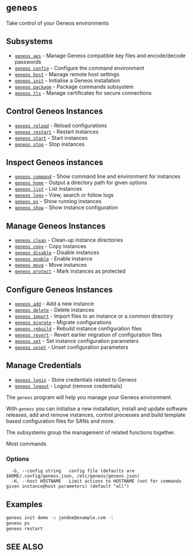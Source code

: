 # `geneos`

Take control of your Geneos environments

## Subsystems

* [`geneos aes`](geneos_aes.md)	 - Manage Geneos compatible key files and encode/decode passwords
* [`geneos config`](geneos_config.md)	 - Configure the command environment
* [`geneos host`](geneos_host.md)	 - Manage remote host settings
* [`geneos init`](geneos_init.md)	 - Initialise a Geneos installation
* [`geneos package`](geneos_package.md)	 - Package commands subsystem
* [`geneos tls`](geneos_tls.md)	 - Manage certificates for secure connections

## Control Geneos Instances

* [`geneos reload`](geneos_reload.md)	 - Reload configurations
* [`geneos restart`](geneos_restart.md)	 - Restart instances
* [`geneos start`](geneos_start.md)	 - Start instances
* [`geneos stop`](geneos_stop.md)	 - Stop instances

## Inspect Geneos instances

* [`geneos command`](geneos_command.md)	 - Show command line and environment for instances
* [`geneos home`](geneos_home.md)	 - Output a directory path for given options
* [`geneos list`](geneos_list.md)	 - List instances
* [`geneos logs`](geneos_logs.md)	 - View, search or follow logs
* [`geneos ps`](geneos_ps.md)	 - Show running instances
* [`geneos show`](geneos_show.md)	 - Show instance configuration

## Manage Geneos Instances

* [`geneos clean`](geneos_clean.md)	 - Clean-up instance directories
* [`geneos copy`](geneos_copy.md)	 - Copy instances
* [`geneos disable`](geneos_disable.md)	 - Disable instances
* [`geneos enable`](geneos_enable.md)	 - Enable instance
* [`geneos move`](geneos_move.md)	 - Move instances
* [`geneos protect`](geneos_protect.md)	 - Mark instances as protected

## Configure Geneos Instances

* [`geneos add`](geneos_add.md)	 - Add a new instance
* [`geneos delete`](geneos_delete.md)	 - Delete instances
* [`geneos import`](geneos_import.md)	 - Import files to an instance or a common directory
* [`geneos migrate`](geneos_migrate.md)	 - Migrate configurations
* [`geneos rebuild`](geneos_rebuild.md)	 - Rebuild instance configuration files
* [`geneos revert`](geneos_revert.md)	 - Revert earlier migration of configuration files
* [`geneos set`](geneos_set.md)	 - Set instance configuration parameters
* [`geneos unset`](geneos_unset.md)	 - Unset configuration parameters

## Manage Credentials

* [`geneos login`](geneos_login.md)	 - Store credentials related to Geneos
* [`geneos logout`](geneos_logout.md)	 - Logout (remove credentials)

The `geneos` program will help you manage your Geneos environment.


With `geneos` you can initialise a new installation, install and
update software releases, add and remove instances, control processes
and build template based configuration files for SANs and more.


The subsystems group the management of related functions together.

Most commands 

### Options

```text
  -G, --config string   config file (defaults are $HOME/.config/geneos.json, /etc/geneos/geneos.json)
  -H, --host HOSTNAME   Limit actions to HOSTNAME (not for commands given instance@host parameters) (default "all")
```

## Examples

```bash
geneos init demo -u jondoe@example.com -l
geneos ps
geneos restart

```

## SEE ALSO

